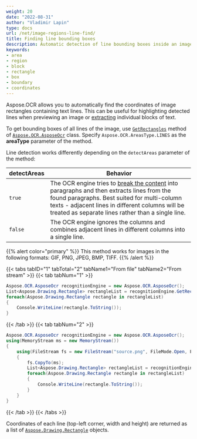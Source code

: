 ```yaml
---
weight: 20
date: "2022-08-31"
author: "Vladimir Lapin"
type: docs
url: /net/image-regions-line-find/
title: Finding line bounding boxes
description: Automatic detection of line bounding boxes inside an image.
keywords:
- area
- region
- block
- rectangle
- box
- boundary
- coordinates
---
```


Aspose.OCR allows you to automatically find the coordinates of image rectangles containing text lines. This can be useful for highlighting detected lines when previewing an image or [extracting](/ocr/net/image-regions-extract/) individual blocks of text.

To get bounding boxes of all lines of the image, use [`GetRectangles`](https://reference.aspose.com/ocr/net/aspose.ocr/asposeocr/getrectangles/) method of [`Aspose.OCR.AsposeOcr`](https://reference.aspose.com/ocr/net/aspose.ocr/asposeocr/) class. Specify `Aspose.OCR.AreasType.LINES` as the **areaType** parameter of the method.

Line detection works differently depending on the `detectAreas` parameter of the method:

detectAreas | Behavior
----------- | --------
`true`      | The OCR engine tries to [break the content](/ocr/net/areas-detection/) into paragraphs and then extracts lines from the found paragraphs. Best suited for multi-column texts - adjacent lines in different columns will be treated as separate lines rather than a single line.
`false`     | The OCR engine ignores the columns and combines adjacent lines in different columns into a single line.

{{% alert color="primary" %}}
This method works for images in the following formats: GIF, PNG, JPEG, BMP, TIFF.
{{% /alert %}}

{{< tabs tabID="1" tabTotal="2" tabName1="From file" tabName2="From stream" >}}
{{< tab tabNum="1" >}}
```csharp
Aspose.OCR.AsposeOcr recognitionEngine = new Aspose.OCR.AsposeOcr();
List<Aspose.Drawing.Rectangle> rectangleList = recognitionEngine.GetRectangles("source.png", Aspose.OCR.AreasType.LINES);
foreach(Aspose.Drawing.Rectangle rectangle in rectangleList)
{
	Console.WriteLine(rectangle.ToString());
}
```
{{< /tab >}}
{{< tab tabNum="2" >}}
```csharp
Aspose.OCR.AsposeOcr recognitionEngine = new Aspose.OCR.AsposeOcr();
using(MemoryStream ms = new MemoryStream())
{
	using(FileStream fs = new FileStream("source.png", FileMode.Open, FileAccess.Read))
	{
		fs.CopyTo(ms);
		List<Aspose.Drawing.Rectangle> rectangleList = recognitionEngine.GetRectangles(ms, Aspose.OCR.AreasType.LINES);
		foreach(Aspose.Drawing.Rectangle rectangle in rectangleList)
		{
			Console.WriteLine(rectangle.ToString());
		}
	}
}
```
{{< /tab >}}
{{< /tabs >}}

Coordinates of each line (top-left corner, width and height) are returned as a list of [`Aspose.Drawing.Rectangle`](https://reference.aspose.com/pdf/net/aspose.pdf.drawing/rectangle/) objects.
